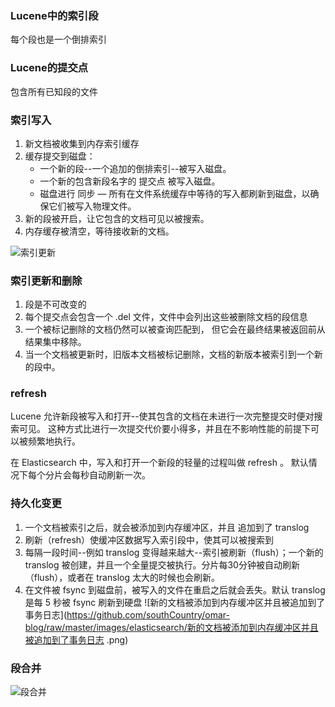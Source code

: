 ### Lucene中的索引段
每个段也是一个倒排索引

### Lucene的提交点
包含所有已知段的文件

### 索引写入
1. 新文档被收集到内存索引缓存
2. 缓存提交到磁盘：
    - 一个新的段--一个追加的倒排索引--被写入磁盘。
    - 一个新的包含新段名字的 提交点 被写入磁盘。
    - 磁盘进行 同步 — 所有在文件系统缓存中等待的写入都刷新到磁盘，以确保它们被写入物理文件。
3. 新的段被开启，让它包含的文档可见以被搜索。
4. 内存缓存被清空，等待接收新的文档。

![索引更新](https://github.com/southCountry/omar-blog/raw/master/images/elasticsearch/索引更新.png)

### 索引更新和删除
1. 段是不可改变的
2. 每个提交点会包含一个 .del 文件，文件中会列出这些被删除文档的段信息
3. 一个被标记删除的文档仍然可以被查询匹配到， 但它会在最终结果被返回前从结果集中移除。
4. 当一个文档被更新时，旧版本文档被标记删除，文档的新版本被索引到一个新的段中。

### refresh
Lucene 允许新段被写入和打开--使其包含的文档在未进行一次完整提交时便对搜索可见。 这种方式比进行一次提交代价要小得多，并且在不影响性能的前提下可以被频繁地执行。

在 Elasticsearch 中，写入和打开一个新段的轻量的过程叫做 refresh 。 默认情况下每个分片会每秒自动刷新一次。

### 持久化变更
1. 一个文档被索引之后，就会被添加到内存缓冲区，并且 追加到了 translog 
2. 刷新（refresh）使缓冲区数据写入索引段中，使其可以被搜索到
3. 每隔一段时间--例如 translog 变得越来越大--索引被刷新（flush）；一个新的 translog 被创建，并且一个全量提交被执行。分片每30分钟被自动刷新（flush），或者在 translog 太大的时候也会刷新。
4. 在文件被 fsync 到磁盘前，被写入的文件在重启之后就会丢失。默认 translog 是每 5 秒被 fsync 刷新到硬盘
![新的文档被添加到内存缓冲区并且被追加到了事务日志](https://github.com/southCountry/omar-blog/raw/master/images/elasticsearch/新的文档被添加到内存缓冲区并且被追加到了事务日志
.png)

### 段合并
![段合并](https://github.com/southCountry/omar-blog/raw/master/images/elasticsearch/段合并.png)
